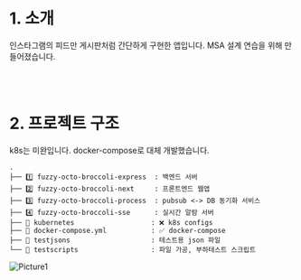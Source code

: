 # 1. 소개
인스타그램의 피드만 게시판처럼 간단하게 구현한 앱입니다. MSA 설계 연습을 위해 만들어졌습니다.

<br><br>

# 2. 프로젝트 구조
k8s는 미완입니다. docker-compose로 대체 개발했습니다.
```
.
├── 1️⃣ fuzzy-octo-broccoli-express  : 백엔드 서버
├── 2️⃣ fuzzy-octo-broccoli-next     : 프론트엔드 웹앱
├── 3️⃣ fuzzy-octo-broccoli-process  : pubsub <-> DB 동기화 서비스
├── 4️⃣ fuzzy-octo-broccoli-sse      : 실시간 알람 서버
├── 📂 kubernetes                   : ❌ k8s configs
├── 📂 docker-compose.yml           : ✅ docker-compose
├── 📂 testjsons                    : 테스트용 json 파일
└── 📂 testscripts                  : 파일 가공, 부하테스트 스크립트
```
![Picture1](https://github.com/electronyoon/fuzzy-octo-broccoli/assets/52403430/9c72947e-aa54-4cba-adef-58b9c58bff08)
